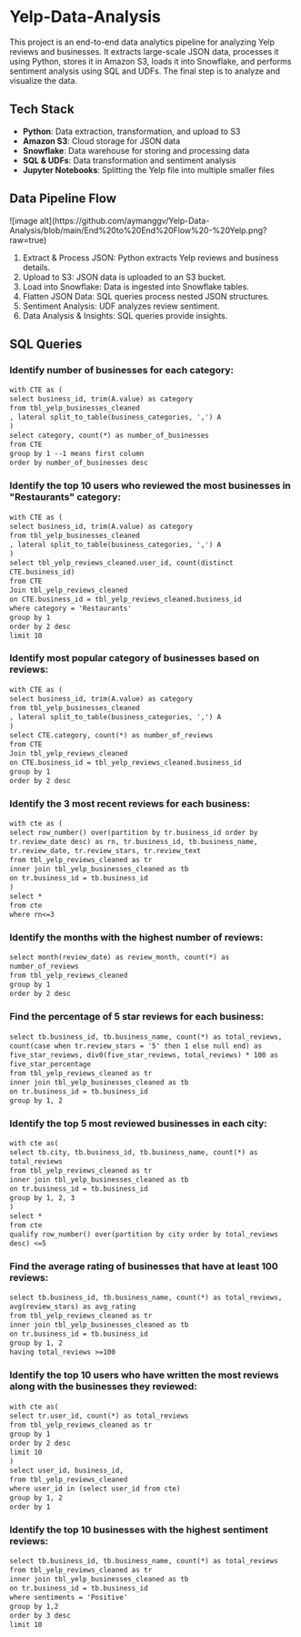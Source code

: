 # Yelp-Data-Analysis
This project is an end-to-end data analytics pipeline for analyzing Yelp reviews and businesses. It extracts large-scale JSON data, processes it using Python, stores it in Amazon S3, loads it into Snowflake, and performs sentiment analysis using SQL and UDFs. The final step is to analyze and visualize the data. 

<h2>Tech Stack</h2>
<ul>
    <li><strong>Python</strong>: Data extraction, transformation, and upload to S3</li>
    <li><strong>Amazon S3</strong>: Cloud storage for JSON data</li>
    <li><strong>Snowflake</strong>: Data warehouse for storing and processing data</li>
    <li><strong>SQL & UDFs</strong>: Data transformation and sentiment analysis</li>
    <li><strong>Jupyter Notebooks</strong>: Splitting the Yelp file into multiple smaller files</li>
</ul>

<h2>Data Pipeline Flow</h2>
![image alt](https://github.com/aymanggv/Yelp-Data-Analysis/blob/main/End%20to%20End%20Flow%20-%20Yelp.png?raw=true)
<ol>
    <li>Extract & Process JSON: Python extracts Yelp reviews and business details.</li>
    <li>Upload to S3: JSON data is uploaded to an S3 bucket.</li>
    <li>Load into Snowflake: Data is ingested into Snowflake tables.</li>
    <li>Flatten JSON Data: SQL queries process nested JSON structures.</li>
    <li>Sentiment Analysis: UDF analyzes review sentiment.</li>
    <li>Data Analysis & Insights: SQL queries provide insights.</li>
</ol>

<h2> SQL Queries</h2>
<h3>Identify number of businesses for each category:</h3>
<pre><code>with CTE as (
select business_id, trim(A.value) as category 
from tbl_yelp_businesses_cleaned
, lateral split_to_table(business_categories, ',') A
)
select category, count(*) as number_of_businesses
from CTE
group by 1 --1 means first column
order by number_of_businesses desc</code></pre>


<h3>Identify the top 10 users who reviewed the most businesses in "Restaurants" category:</h3>
<pre><code>with CTE as (
select business_id, trim(A.value) as category 
from tbl_yelp_businesses_cleaned
, lateral split_to_table(business_categories, ',') A
)
select tbl_yelp_reviews_cleaned.user_id, count(distinct CTE.business_id) 
from CTE
Join tbl_yelp_reviews_cleaned 
on CTE.business_id = tbl_yelp_reviews_cleaned.business_id
where category = 'Restaurants'
group by 1
order by 2 desc
limit 10</code></pre>

<h3>Identify most popular category of businesses based on reviews:</h3>
<pre><code>with CTE as (
select business_id, trim(A.value) as category 
from tbl_yelp_businesses_cleaned
, lateral split_to_table(business_categories, ',') A
)
select CTE.category, count(*) as number_of_reviews 
from CTE
Join tbl_yelp_reviews_cleaned 
on CTE.business_id = tbl_yelp_reviews_cleaned.business_id
group by 1
order by 2 desc</code></pre>

<h3>Identify the 3 most recent reviews for each business:</h3>
<pre><code>with cte as (
select row_number() over(partition by tr.business_id order by tr.review_date desc) as rn, tr.business_id, tb.business_name, tr.review_date, tr.review_stars, tr.review_text
from tbl_yelp_reviews_cleaned as tr
inner join tbl_yelp_businesses_cleaned as tb
on tr.business_id = tb.business_id
)
select *
from cte
where rn<=3</code></pre>

<h3>Identify the months with the highest number of reviews:</h3>
<pre><code>select month(review_date) as review_month, count(*) as number_of_reviews
from tbl_yelp_reviews_cleaned
group by 1
order by 2 desc</code></pre>

<h3>Find the percentage of 5 star reviews for each business:</h3>
<pre><code>select tb.business_id, tb.business_name, count(*) as total_reviews, count(case when tr.review_stars = '5' then 1 else null end) as five_star_reviews, div0(five_star_reviews, total_reviews) * 100 as five_star_percentage
from tbl_yelp_reviews_cleaned as tr
inner join tbl_yelp_businesses_cleaned as tb
on tr.business_id = tb.business_id
group by 1, 2</code></pre>

<h3>Identify the top 5 most reviewed businesses in each city:</h3>
<pre><code>with cte as(
select tb.city, tb.business_id, tb.business_name, count(*) as total_reviews 
from tbl_yelp_reviews_cleaned as tr
inner join tbl_yelp_businesses_cleaned as tb
on tr.business_id = tb.business_id
group by 1, 2, 3
)
select *
from cte
qualify row_number() over(partition by city order by total_reviews desc) <=5</code></pre>

<h3>Find the average rating of businesses that have at least 100 reviews:</h3>
<pre><code>select tb.business_id, tb.business_name, count(*) as total_reviews, avg(review_stars) as avg_rating
from tbl_yelp_reviews_cleaned as tr
inner join tbl_yelp_businesses_cleaned as tb
on tr.business_id = tb.business_id
group by 1, 2
having total_reviews >=100</code></pre>

<h3>Identify the top 10 users who have written the most reviews along with the businesses they reviewed:</h3>
<pre><code>with cte as(
select tr.user_id, count(*) as total_reviews
from tbl_yelp_reviews_cleaned as tr
group by 1
order by 2 desc
limit 10
)
select user_id, business_id, 
from tbl_yelp_reviews_cleaned 
where user_id in (select user_id from cte)
group by 1, 2
order by 1</code></pre>

<h3>Identify the top 10 businesses with the highest sentiment reviews:</h3>
<pre><code>select tb.business_id, tb.business_name, count(*) as total_reviews
from tbl_yelp_reviews_cleaned as tr 
inner join tbl_yelp_businesses_cleaned as tb
on tr.business_id = tb.business_id
where sentiments = 'Positive'
group by 1,2
order by 3 desc
limit 10</code></pre>
